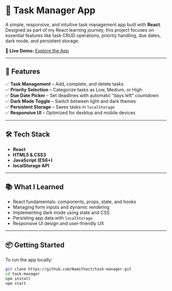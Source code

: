 # 📝 Task Manager App

A simple, responsive, and intuitive task management app built with **React**. Designed as part of my React learning journey,
this project focuses on essential features like task CRUD operations, priority handling, due dates, dark mode, and persistent storage.

🔗 **Live Demo:** [Explore the App](https://namithact.github.io/task-manager/)

---

## 🚀 Features

✅ **Task Management** – Add, complete, and delete tasks  
✅ **Priority Selection** – Categorize tasks as Low, Medium, or High  
✅ **Due Date Picker** – Set deadlines with automatic “days left” countdown  
✅ **Dark Mode Toggle** – Switch between light and dark themes  
✅ **Persistent Storage** – Saves tasks in `localStorage`  
✅ **Responsive UI** – Optimized for desktop and mobile devices  

---

## 🛠️ Tech Stack

- **React**
- **HTML5 & CSS3**
- **JavaScript (ES6+)**
- **localStorage API**

---


## 📚 What I Learned

- React fundamentals: components, props, state, and hooks
- Managing form inputs and dynamic rendering
- Implementing dark mode using state and CSS
- Persisting app data with `localStorage`
- Responsive UI design and user-friendly UX

---

## 📦 Getting Started

To run the app locally:

```bash
git clone https://github.com/Namithact/task-manager.git
cd task-manager
npm install
npm start
